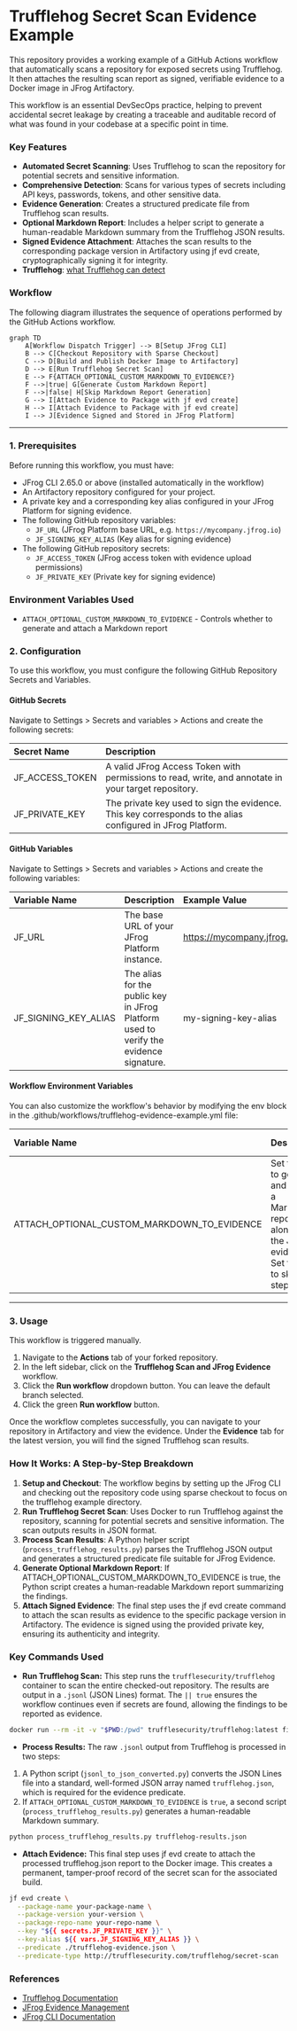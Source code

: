 # **Trufflehog Secret Scan Evidence Example**

This repository provides a working example of a GitHub Actions workflow that automatically scans a repository for exposed secrets using Trufflehog. It then attaches the resulting scan report as signed, verifiable evidence to a Docker image in JFrog Artifactory.

This workflow is an essential DevSecOps practice, helping to prevent accidental secret leakage by creating a traceable and auditable record of what was found in your codebase at a specific point in time.

### **Key Features**

* **Automated Secret Scanning**: Uses Trufflehog to scan the repository for potential secrets and sensitive information.
* **Comprehensive Detection**: Scans for various types of secrets including API keys, passwords, tokens, and other sensitive data.
* **Evidence Generation**: Creates a structured predicate file from Trufflehog scan results.
* **Optional Markdown Report**: Includes a helper script to generate a human-readable Markdown summary from the Trufflehog JSON results.
* **Signed Evidence Attachment**: Attaches the scan results to the corresponding package version in Artifactory using jf evd create, cryptographically signing it for integrity.
* **Trufflehog**: [what Trufflehog can detect](https://github.com/trufflesecurity/trufflehog)

### **Workflow**

The following diagram illustrates the sequence of operations performed by the GitHub Actions workflow.

```mermaid
graph TD
    A[Workflow Dispatch Trigger] --> B[Setup JFrog CLI]
    B --> C[Checkout Repository with Sparse Checkout]
    C --> D[Build and Publish Docker Image to Artifactory]
    D --> E[Run Trufflehog Secret Scan]
    E --> F{ATTACH_OPTIONAL_CUSTOM_MARKDOWN_TO_EVIDENCE?}
    F -->|true| G[Generate Custom Markdown Report]
    F -->|false| H[Skip Markdown Report Generation]
    G --> I[Attach Evidence to Package with jf evd create]
    H --> I[Attach Evidence to Package with jf evd create]
    I --> J[Evidence Signed and Stored in JFrog Platform]
```

---

### **1\. Prerequisites**

Before running this workflow, you must have:

* JFrog CLI 2.65.0 or above (installed automatically in the workflow)  
* An Artifactory repository configured for your project.
* A private key and a corresponding key alias configured in your JFrog Platform for signing evidence.  
* The following GitHub repository variables:  
  * `JF_URL` (JFrog Platform base URL, e.g. `https://mycompany.jfrog.io`)  
  * `JF_SIGNING_KEY_ALIAS` (Key alias for signing evidence)
* The following GitHub repository secrets:  
  * `JF_ACCESS_TOKEN` (JFrog access token with evidence upload permissions)  
  * `JF_PRIVATE_KEY` (Private key for signing evidence)

### Environment Variables Used

* `ATTACH_OPTIONAL_CUSTOM_MARKDOWN_TO_EVIDENCE` - Controls whether to generate and attach a Markdown report

### **2\. Configuration**

To use this workflow, you must configure the following GitHub Repository Secrets and Variables.

#### **GitHub Secrets**

Navigate to Settings \> Secrets and variables \> Actions and create the following secrets:

| Secret Name | Description |
| :---- | :---- | 
| JF_ACCESS_TOKEN | A valid JFrog Access Token with permissions to read, write, and annotate in your target repository. | 
| JF_PRIVATE_KEY | The private key used to sign the evidence. This key corresponds to the alias configured in JFrog Platform. |

#### **GitHub Variables**

Navigate to Settings \> Secrets and variables \> Actions and create the following variables:

| Variable Name | Description | Example Value |
| :---- | :---- | :---- |
| JF_URL | The base URL of your JFrog Platform instance. | https://mycompany.jfrog.io |
| JF_SIGNING_KEY_ALIAS | The alias for the public key in JFrog Platform used to verify the evidence signature. | my-signing-key-alias |

#### **Workflow Environment Variables**

You can also customize the workflow's behavior by modifying the env block in the .github/workflows/trufflehog-evidence-example.yml file:

| Variable Name | Description | Default Value |
| :---- | :---- | :---- |
| ATTACH_OPTIONAL_CUSTOM_MARKDOWN_TO_EVIDENCE | Set to true to generate and attach a Markdown report alongside the JSON evidence. Set to false to skip this step. | true |

---

### **3\. Usage**

This workflow is triggered manually.

1. Navigate to the **Actions** tab of your forked repository.  
2. In the left sidebar, click on the **Trufflehog Scan and JFrog Evidence** workflow.  
3. Click the **Run workflow** dropdown button. You can leave the default branch selected.  
4. Click the green **Run workflow** button.

Once the workflow completes successfully, you can navigate to your repository in Artifactory and view the evidence. Under the **Evidence** tab for the latest version, you will find the signed Trufflehog scan results.

### **How It Works: A Step-by-Step Breakdown**

1. **Setup and Checkout**: The workflow begins by setting up the JFrog CLI and checking out the repository code using sparse checkout to focus on the trufflehog example directory.
2. **Run Trufflehog Secret Scan**: Uses Docker to run Trufflehog against the repository, scanning for potential secrets and sensitive information. The scan outputs results in JSON format.
3. **Process Scan Results**: A Python helper script (`process_trufflehog_results.py`) parses the Trufflehog JSON output and generates a structured predicate file suitable for JFrog Evidence.
4. **Generate Optional Markdown Report**: If ATTACH_OPTIONAL_CUSTOM_MARKDOWN_TO_EVIDENCE is true, the Python script creates a human-readable Markdown report summarizing the findings.
5. **Attach Signed Evidence**: The final step uses the jf evd create command to attach the scan results as evidence to the specific package version in Artifactory. The evidence is signed using the provided private key, ensuring its authenticity and integrity.

### **Key Commands Used**

* **Run Trufflehog Scan:**
  This step runs the `trufflesecurity/trufflehog` container to scan the entire checked-out repository. The results are output in a `.jsonl` (JSON Lines) format. The `|| true` ensures the workflow continues even if secrets are found, allowing the findings to be reported as evidence.

```bash
docker run --rm -it -v "$PWD:/pwd" trufflesecurity/trufflehog:latest filesystem /pwd --json
```

* **Process Results:**
  The raw `.jsonl` output from Trufflehog is processed in two steps:

1. A Python script (`jsonl_to_json_converted.py`) converts the JSON Lines file into a standard, well-formed JSON array named `trufflehog.json`, which is required for the evidence predicate.  
2. If `ATTACH_OPTIONAL_CUSTOM_MARKDOWN_TO_EVIDENCE` is `true`, a second script (`process_trufflehog_results.py`) generates a human-readable Markdown summary.

```bash
python process_trufflehog_results.py trufflehog-results.json
```

* **Attach Evidence:**
  This final step uses jf evd create to attach the processed trufflehog.json report to the Docker image. This creates a permanent, tamper-proof record of the secret scan for the associated build.

```bash
jf evd create \
  --package-name your-package-name \
  --package-version your-version \
  --package-repo-name your-repo-name \
  --key "${{ secrets.JF_PRIVATE_KEY }}" \
  --key-alias ${{ vars.JF_SIGNING_KEY_ALIAS }} \
  --predicate ./trufflehog-evidence.json \
  --predicate-type http://trufflesecurity.com/trufflehog/secret-scan
```

### **References**

* [Trufflehog Documentation](https://github.com/trufflesecurity/trufflehog)  
* [JFrog Evidence Management](https://jfrog.com/help/r/jfrog-artifactory-documentation/evidence-management)  
* [JFrog CLI Documentation](https://jfrog.com/getcli/)
